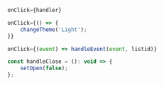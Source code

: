 ```js
onClick={handler}
```

```js
onClick={() => {
    changeTheme('Light');
}}
```

```js
onClick={(event) => handleEvent(event, listid)}
```

```js
const handleClose = (): void => {
    setOpen(false);
};
```
